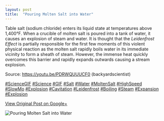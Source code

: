 ```yaml
---
layout: post
title:  "Pouring Molten Salt into Water"
---
```


Table salt (sodium chloride) enters its liquid state at temperatures above
1,400°F. When a crucible of molten salt is poured into a tank of water, it
causes an explosion of steam and water. It is thought that the _Leidenfrost
Effect_ is partially responsible for the first few moments of this violent
physical reaction as the molten salt rapidly boils water in its immediate
vicinity to form a sheath of steam. However, the immense heat quickly
overcomes this barrier and rapidly expands outwards causing a stream
explosion.  
  
Source: <https://youtu.be/PDRWQUUUCF0> (backyardscientist)  
  
[#ScienceGIF](https://plus.google.com/s/%23ScienceGIF/posts)
[#Science](https://plus.google.com/s/%23Science/posts)
[#GIF](https://plus.google.com/s/%23GIF/posts)
[#Salt](https://plus.google.com/s/%23Salt/posts)
[#Water](https://plus.google.com/s/%23Water/posts)
[#MoltenSalt](https://plus.google.com/s/%23MoltenSalt/posts)
[#HighSpeed](https://plus.google.com/s/%23HighSpeed/posts)
[#SlowMo](https://plus.google.com/s/%23SlowMo/posts)
[#Explosion](https://plus.google.com/s/%23Explosion/posts)
[#Cavitation](https://plus.google.com/s/%23Cavitation/posts)
[#Leidenfrost](https://plus.google.com/s/%23Leidenfrost/posts)
[#Boiling](https://plus.google.com/s/%23Boiling/posts)
[#Steam](https://plus.google.com/s/%23Steam/posts)
[#Expansion](https://plus.google.com/s/%23Expansion/posts)
[#Explosion](https://plus.google.com/s/%23Explosion/posts)﻿

[View Original Post on Google+](https://plus.google.com/+ColinSullender/posts/64ggM1nw59k)

![Pouring Molten Salt into Water](/assets/img/2016-03-09-Pouring-Molten-Salt-into-Water.gif)
